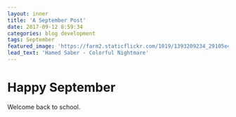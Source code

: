 ```yaml
---
layout: inner
title: 'A September Post'
date: 2017-09-12 8:59:34
categories: blog development
tags: September
featured_image: 'https://farm2.staticflickr.com/1019/1393209234_29105e4ea0_b_d.jpg'
lead_text: 'Hamed Saber - Colorful Nightmare'
---
```


Happy September
========

Welcome back to school.
